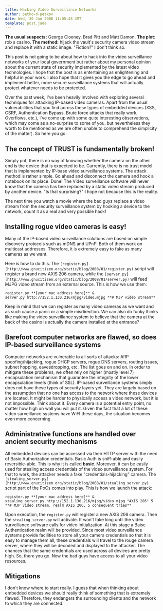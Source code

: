 ```yaml
---
title: Hacking Video Surveillance Networks
author: petko-d-petkov
date: Wed, 30 Jan 2008 11:05:48 GMT
template: post.jade
---
```


**The usual suspects:** George Clooney, Brad Pitt and Matt Damon. **The plot:** rob a casino. **The method:** hijack the vault's security camera video stream and replace it with a static image. "Fiction?" I don't think so.

This post is not going to be about how to hack into the video surveillance networks of your local government but rather about my personal opinion about the current state of security implemented by the latest video technologies. I hope that the post is as entertaining as enlightening and helpful in your work. I also hope that it gives you the edge to go ahead and implement better, more secure surveillance systems that will actually protect whatever needs to be protected.

Over the past week, I've been heavily involved with exploring several techniques for attacking IP-based video cameras. Apart from the usual vulnerabilities that you find across these types of embedded devices (XSS, CSRF, Authentication Bypass, Brute force attacks that really work, Overflows, etc.), I've come up with some quite interesting observations, which may come as a no-surprise to some of you, but nevertheless they worth to be mentioned as we are often unable to comprehend the simplicity of the matter). So here you go:

## The concept of TRUST is fundamentally broken!

Simply put, there is no way of knowing whether the camera on the other end is the device that is expected to be. Currently, there is no trust model that is implemented by IP-base video surveillance systems. The attack method is rather simple. Go ahead and disconnect the camera and hook a notebook on its place. Done! The Video surveillance software will never know that the camera has bee replaced by a static video stream produced by another device. "Is that surprising?" I hope not because this is the reality.

The next time you watch a movie where the bad guys replace a video stream from the security surveillance system by hooking a device to the network, count it as a real and very possible hack!

## Installing rogue video cameras is easy!

Many of the IP-based video surveillance solutions are based on simple discovery protocols such as mDNS and UPnP. Both of them work on multicast addresses. Therefore, it is extremely easy to fake as many cameras as we want.

Here is how to do this. The `[register.py](http://www.gnucitizen.org/static/blog/2008/01/register.py)` script will register a brand new AXIS 206 camera, while the `[server.py](http://www.gnucitizen.org/static/blog/2008/01/server.py)` will feed MJPG video stream from an external source. This is how we use them:

	register.py **[your mac address here]** &
	server.py http://152.1.130.216/mjpg/video.mjpg **# MJP video stream**

Keep in mind that we can register as many video cameras as we want and as such cause a panic or a simple misdirection. We can also do funky thinks like making the video surveillance system to believe that the camera at the back of the casino is actually the camera installed at the entrance?

## Barefoot computer networks are flawed, so does IP-based surveillance systems

Computer networks are vulnerable to all sorts of attacks: ARP spoofing/hijacking, rogue DHCP servers, rogue DNS servers, routing issues, subnet hopping, eavesdropping, etc. The list goes on and on. In order to mitigate these problems, we often rely on higher (mostly level 7) encapsulation mechanism that guarantee the integrity of the lower encapsulation levels (think of SSL). IP-based surveillance systems simply does not have these types of security layers yet. They are largely based on the assumption that no one has access to the network where these devices are located. It might be harder to physically access a video network, but it is not impossible. Think about it. Every camera is a potential entry point, no matter how high on wall you will put it. Given the fact that a lot of these video surveillance systems have WiFI these days, the situation becomes even more concerning.

## Administrative functions are handled over ancient security mechanisms

All embedded devices can be accessed via their HTTP server with the need of Basic Authorization credentials. Basic Auth is sniff-able and easily reversible-able. This is why it is called **basic**. Moreover, it can be easily used for stealing access credentials of the video surveillance system. For that to work, the attacker needs a fake "credentials-hijacking" camera. The `[stealing_server.py](http://www.gnucitizen.org/static/blog/2008/01/stealing_server.py)` script part of the PoCs comes into play. This is how we launch the attack:

	register.py **[your mac address here]** &
	stealing_server.py http://152.1.130.216/mjpg/video.mjpg "AXIS 206" 5 **# MJP video stream, realm AXIS 206, 5 consequent tries**

Upon execution, the `register.py` will register a new AXIS 206 camera. Then the `stealing_server.py` will activate. It won't take long until the video surveillance software calls for video initialization. At this stage a Baisc Authentication realm will be provided. Since most video surveillance systems provide facilities to store all your camera credentials so that it is easy to manage them all, these credentials will travel to the rouge camera server, where they will be decoded and displayed to the attacker. The chances that the same credentials are used across all devices are pretty high. So, there you go. Now the bad guys have access to all your video resources.

## Mitigations

I don't know where to start really. I guess that when thinking about embedded devices we should really think of something that is extremely flawed. Therefore, they endangers the surrounding clients and the network to which they are connected.
